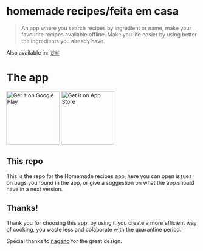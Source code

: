 # homemade recipes/feita em casa

> An app where you search recipes by ingredient or name, make your favourite
> recipes available offline. Make you life easier by using better the ingredients
> you already have.

Also available in: [🇧🇷](README-pt.md)


# The app

<a href='https://play.google.com/store/apps/details?id=br.com.feitaemcasa&pcampaignid=pcampaignidMKT-Other-global-all-co-prtnr-py-PartBadge-Mar2515-1'>
  <img width="140px" alt='Get it on Google Play' src='https://upload.wikimedia.org/wikipedia/commons/thumb/7/78/Google_Play_Store_badge_EN.svg/1200px-Google_Play_Store_badge_EN.svg.png'/>
</a>
<a href="https://apps.apple.com/us/app/feita-em-casa/id1529540506?mt=8">
  <img width="140px" alt="Get it on App Store" src="https://linkmaker.itunes.apple.com/en-us/badge-lrg.svg?releaseDate=2020-08-28&kind=iossoftware&bubble=ios_apps"/>
</a>


## This repo

This is the repo for the Homemade recipes app, here you can open issues on bugs
you found in the app, or give a suggestion on what the app should have in a next
version.


## Thanks!

Thank you for choosing this app, by using it you create a more efficient way of
cooking, you waste less and colaborate with the quarantine period.

Special thanks to [nagano](https://github.com/nagano) for the great design.

